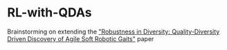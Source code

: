 # RL-with-QDAs
Brainstorming on extending the ["Robustness in Diversity: Quality-Diversity Driven Discovery of Agile Soft Robotic Gaits"]("https://ieeexplore.ieee.org/abstract/document/10521943") paper


